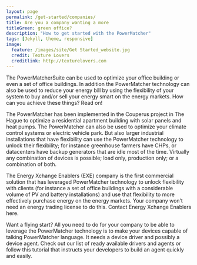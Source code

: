 ```yaml
---
layout: page
permalink: /get-started/companies/
title: Are you a company wanting a more
titleGreen: green office?
description: "How to get started with the PowerMatcher"
tags: [Jekyll, theme, responsive]
image:
  feature: /images/site/Get Started_website.jpg
  credit: Texture Lovers
  creditlink: http://texturelovers.com
---
```


The PowerMatcherSuite can be used to optimize your office building or even a set of office buildings. In addition the PowerMatcher technology can also be used to reduce your energy bill by using the flexibility of your system to buy and/or sell your energy smart on the energy markets. How can you achieve these things? Read on!

The PowerMatcher has been implemented in the Couperus project in The Hague to optimize a residential apartment building with solar panels and heat pumps. The PowerMatcher can also be used to optimize your climate control systems or electric vehicle park. But also larger industrial installations that have flexibility  can use the PowerMatcher technology to unlock their flexibility; for instance greenhouse farmers have CHPs, or datacenters have backup generators that are idle most of the time. Virtually any combination of devices is possible; load only, production only; or a combination of both.

The Energy Xchange Enablers (EXE) company is the first commercial solution that has leveraged PowerMatcher technology to unlock flexibility with clients (for instance a set of office buildings with a considerable volume of PV and battery installations) and use that flexibility to more effectively purchase energy on the energy markets. Your company won’t need an energy trading license to do this. Contact Energy Xchange Enablers here.

Want a flying start? All you need to do for your company to be able to leverage the PowerMatcher technology is to make your devices capable of talking PowerMatcher language. It needs a device driver and possibly a device agent. Check out our list of ready available drivers and agents or follow this tutorial that instructs your developers to build an agent quickly and easily.
